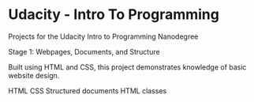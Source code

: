 # Udacity - Intro To Programming

Projects for the Udacity Intro to Programming Nanodegree

Stage 1: Webpages, Documents, and Structure

Built using HTML and CSS, this project demonstrates knowledge of basic website design.

HTML
CSS
Structured documents
HTML classes
